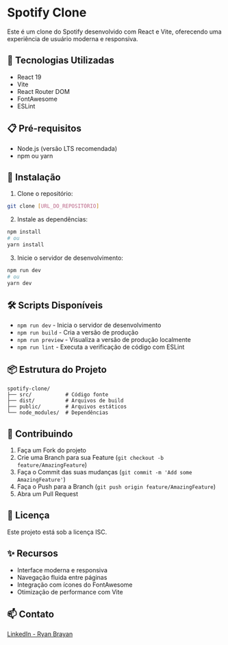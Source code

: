 # Spotify Clone

Este é um clone do Spotify desenvolvido com React e Vite, oferecendo uma experiência de usuário moderna e responsiva.

## 🚀 Tecnologias Utilizadas

- React 19
- Vite
- React Router DOM
- FontAwesome
- ESLint

## 📋 Pré-requisitos

- Node.js (versão LTS recomendada)
- npm ou yarn

## 🔧 Instalação

1. Clone o repositório:
```bash
git clone [URL_DO_REPOSITÓRIO]
```

2. Instale as dependências:
```bash
npm install
# ou
yarn install
```

3. Inicie o servidor de desenvolvimento:
```bash
npm run dev
# ou
yarn dev
```

## 🛠️ Scripts Disponíveis

- `npm run dev` - Inicia o servidor de desenvolvimento
- `npm run build` - Cria a versão de produção
- `npm run preview` - Visualiza a versão de produção localmente
- `npm run lint` - Executa a verificação de código com ESLint

## 📦 Estrutura do Projeto

```
spotify-clone/
├── src/           # Código fonte
├── dist/          # Arquivos de build
├── public/        # Arquivos estáticos
└── node_modules/  # Dependências
```

## 🤝 Contribuindo

1. Faça um Fork do projeto
2. Crie uma Branch para sua Feature (`git checkout -b feature/AmazingFeature`)
3. Faça o Commit das suas mudanças (`git commit -m 'Add some AmazingFeature'`)
4. Faça o Push para a Branch (`git push origin feature/AmazingFeature`)
5. Abra um Pull Request

## 📝 Licença

Este projeto está sob a licença ISC.

## ✨ Recursos

- Interface moderna e responsiva
- Navegação fluida entre páginas
- Integração com ícones do FontAwesome
- Otimização de performance com Vite

## 📫 Contato
[LinkedIn - Ryan Brayan](https://www.linkedin.com/in/ryanbrayan/)


